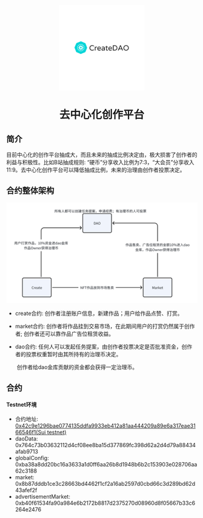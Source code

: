 <p align="center">
  <img src="./logo.png" alt="Slate: 去中心化创作平台" width="226">
</p>

<div align=center>
    <h1>去中心化创作平台</h1>
</div>

## 简介

目前中心化的创作平台抽成大，而且未来的抽成比例决定由，极大损害了创作者的利益与积极性。比如B站抽成规则: “硬币”分享收入比例为7:3，“大会员”分享收入11:9。去中心化创作平台可以降低抽成比例，未来的治理由创作者投票决定。

## 合约整体架构

![overview](./overview.png)

- create合约: 创作者注册账户信息，新建作品；用户给作品点赞、打赏。

- market合约: 创作者将作品挂到交易市场，在此期间用户的打赏仍然属于创作者; 创作者还可以靠作品广告位租赁收益。

- dao合约: 任何人可以发起任务提案，由创作者投票决定是否批准资金，创作者的投票权重暂时由其所持有的治理币决定。

  ​              创作者给dao金库贡献的资金都会获得一定治理币。

## 合约
#### Testnet环境
- 合约地址: [0x42c9e1296bae0774135ddfa9933eb412a81aa444209a89e6a317eae3166546f1(Sui testnet)](https://suiexplorer.com/object/0x42c9e1296bae0774135ddfa9933eb412a81aa444209a89e6a317eae3166546f1?module=dao&network=testnet)
- daoData: 0x764c73b03632112d4cf08ee8ba15d377869fc398d62a2d4d79a88434afab9713 
- globalConfig: 0xba38a8dd20bc16a3633a1d0ff6aa26b8d1948b6b2c153903e028706aa62c3188
- market: 0x8b87dddb1ce3c28663bd4462f1cf2a16ab2597d0cbd66c3d289bd62d43afef2f
- advertisementMarket: 0xb40f61534fa90a984e6b2172b8817d2375270d08960d8f05667b33c6264e2476
